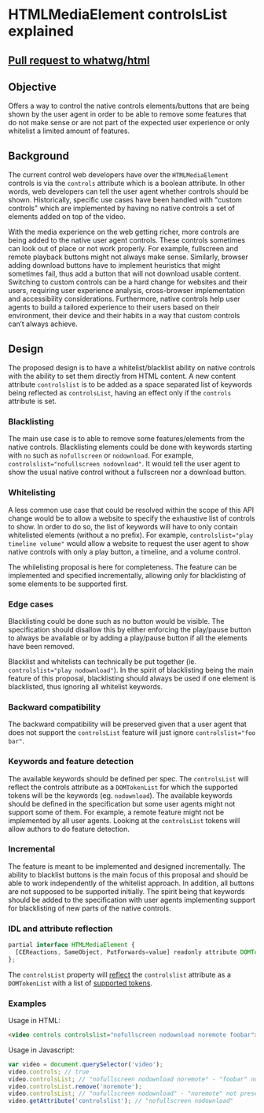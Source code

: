 # HTMLMediaElement controlsList explained

## [Pull request to whatwg/html](https://github.com/whatwg/html/pull/2426)

## Objective

Offers a way to control the native controls elements/buttons that are being
shown by the user agent in order to be able to remove some features that do not
make sense or are not part of the expected user experience or only whitelist a
limited amount of features.

## Background

The current control web developers have over the `HTMLMediaElement` controls is
via the `controls` attribute which is a boolean attribute. In other words, web
developers can tell the user agent whether controls should be shown.
Historically, specific use cases have been handled with "custom controls" which
are implemented by having no native controls a set of elements added on top of
the video.

With the media experience on the web getting richer, more controls are being
added to the native user agent controls. These controls sometimes can look out
of place or not work properly. For example, fullscreen and remote playback
buttons might not always make sense. Similarly, browser adding download buttons
have to implement heuristics that might sometimes fail, thus add a button that
will not download usable content. Switching to custom controls can be a hard
change for websites and their users, requiring user experience analysis,
cross-browser implementation and accessibility considerations. Furthermore,
native controls help user agents to build a tailored experience to their users
based on their environment, their device and their habits in a way that custom
controls can’t always achieve.

## Design

The proposed design is to have a whitelist/blacklist ability on native controls
with the ability to set them directly from HTML content. A new content attribute
`controlslist` is to be added as a space separated list of keywords being
reflected as `controlsList`, having an effect only if  the `controls` attribute
is set.

### Blacklisting

The main use case is to able to remove some features/elements from the native
controls. Blacklisting elements could be done with keywords starting with `no`
such as `nofullscreen` or `nodownload`. For example, `controlslist="nofullscreen
nodownload"`. It would tell the user agent to show the usual native control
 without a fullscreen nor a download button.

### Whitelisting

A less common use case that could be resolved within the scope of this API
change would be to allow a website to specify the exhaustive list of controls to
show. In order to do so, the list of keywords will have to only contain
whitelisted elements (without a no prefix). For example, `controlslist="play
timeline volume"` would allow a website to request the user agent to show native
controls with only a play button, a timeline, and a volume control.

The whilelisting proposal is here for completeness. The feature can be
implemented and specified incrementally, allowing only for blacklisting of some
elements to be supported first.

### Edge cases

Blacklisting could be done such as no button would be visible. The specification
should disallow this by either enforcing the play/pause button to always be
available or by adding a play/pause button if all the elements have been
removed.

Blacklist and whitelists can technically be put together (ie.
`controlslist="play nodownload"`). In the spirit of blacklisting being the main
feature of this proposal, blacklisting should always be used if one element is
blacklisted, thus ignoring all whitelist keywords.

### Backward compatibility

The backward compatibility will be preserved given that a user agent that does
not support the `controlsList` feature will just ignore
`controlslist="foo bar"`.

### Keywords and feature detection

The available keywords should be defined per spec. The `controlsList` will
reflect the controls attribute as a `DOMTokenList` for which the supported
tokens will be the keywords (eg. `nodownload`). The available keywords should be
defined in the specification but some user agents might not support some of
them. For example, a remote feature might not be implemented by all user agents.
Looking at the `controlsList` tokens will allow authors to do feature detection.

### Incremental

The feature is meant to be implemented and designed incrementally. The ability
to blacklist buttons is the main focus of this proposal and should be able to
work independently of the whitelist approach. In addition, all buttons are not
supposed to be supported initially. The spirit being that keywords should be
added to the specification with user agents implementing support for
blacklisting of new parts of the native controls.

### IDL and attribute reflection

```javascript
partial interface HTMLMediaElement {
  [CEReactions, SameObject, PutForwards=value] readonly attribute DOMTokenList controlsList;
};
```

The `controlsList` property will [reflect](https://html.spec.whatwg.org/multipage/infrastructure.html#reflect)
the `controlslist` attribute as a `DOMTokenList` with a list of [supported
tokens](https://dom.spec.whatwg.org/#concept-supported-tokens).

### Examples

Usage in HTML:
```html
<video controls controlslist="nofullscreen nodownload noremote foobar"></video>
```

Usage in Javascript:
```javascript
var video = document.querySelector('video');
video.controls; // true
video.controlsList; // "nofullscreen nodownload noremote" - "foobar" not present
video.controlsList.remove('noremote');
video.controlsList; // "nofullscreen nodownload" - "noremote" not present
video.getAttribute('controlslist'); // "nofullscreen nodownload"
```
